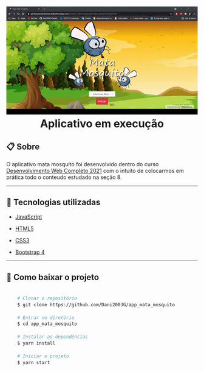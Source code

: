 <h1 align="center">
    <img src="gif/app_mata_mosquito.gif">
    <br>
    <figcaption>Aplicativo em execução</figcaption>
</h1>

## 📋 Sobre
O aplicativo mata mosquito foi desenvolvido dentro do curso [Desenvolvimento Web Completo 2021](https://www.udemy.com/course/web-completo/) com o intuito de colocarmos em prática todo o conteudo estudado na seção 8.

---

## 🚀 Tecnologias utilizadas

- [JavaScript](https://www.w3schools.com/js/default.asp)

- [HTML5](https://www.w3schools.com/html/default.asp)

- [CSS3](https://www.w3schools.com/css/default.asp)

- [Bootstrap 4](https://getbootstrap.com/docs/4.6/getting-started/introduction/)

---

## 📁 Como baixar o projeto
``` bash

    # Clonar o repositório
    $ git clone https://github.com/Dani2003G/app_mata_mosquito

    # Entrar no diretório
    $ cd app_mata_mosquito

    # Instalar as dependências
    $ yarn install

    # Iniciar o projeto
    $ yarn start
```